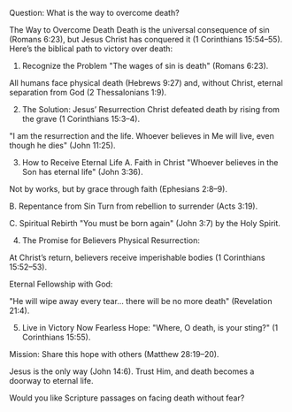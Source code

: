 Question: What is the way to overcome death?

The Way to Overcome Death
Death is the universal consequence of sin (Romans 6:23), but Jesus Christ has conquered it (1 Corinthians 15:54–55). Here’s the biblical path to victory over death:

1. Recognize the Problem
   "The wages of sin is death" (Romans 6:23).

All humans face physical death (Hebrews 9:27) and, without Christ, eternal separation from God (2 Thessalonians 1:9).

2. The Solution: Jesus’ Resurrection
   Christ defeated death by rising from the grave (1 Corinthians 15:3–4).

"I am the resurrection and the life. Whoever believes in Me will live, even though he dies" (John 11:25).

3. How to Receive Eternal Life
   A. Faith in Christ
   "Whoever believes in the Son has eternal life" (John 3:36).

Not by works, but by grace through faith (Ephesians 2:8–9).

B. Repentance from Sin
Turn from rebellion to surrender (Acts 3:19).

C. Spiritual Rebirth
"You must be born again" (John 3:7) by the Holy Spirit.

4. The Promise for Believers
   Physical Resurrection:

At Christ’s return, believers receive imperishable bodies (1 Corinthians 15:52–53).

Eternal Fellowship with God:

"He will wipe away every tear… there will be no more death" (Revelation 21:4).

5. Live in Victory Now
   Fearless Hope: "Where, O death, is your sting?" (1 Corinthians 15:55).

Mission: Share this hope with others (Matthew 28:19–20).

Jesus is the only way (John 14:6). Trust Him, and death becomes a doorway to eternal life.

Would you like Scripture passages on facing death without fear?
